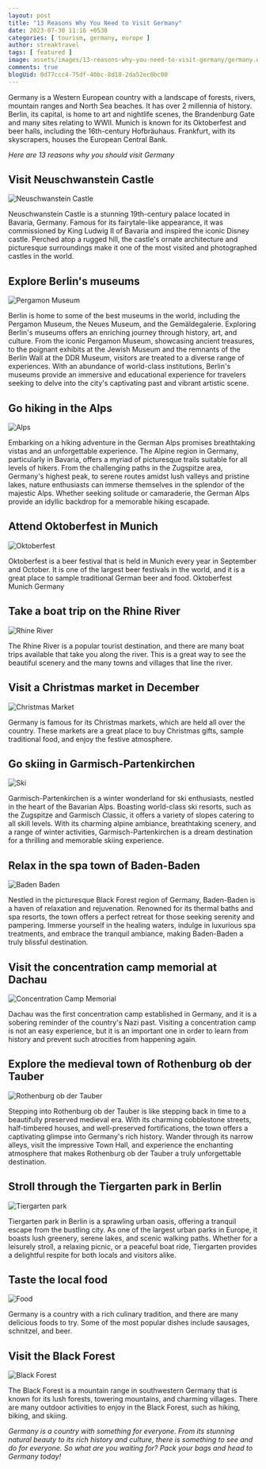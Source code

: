 ```yaml
---
layout: post
title: "13 Reasons Why You Need to Visit Germany"
date: 2023-07-30 11:16 +0530
categories: [ tourism, germany, europe ]
author: streaktravel
tags: [ featured ]
image: assets/images/13-reasons-why-you-need-to-visit-germany/germany.webp
comments: true
blogUid: 0d77ccc4-75df-40bc-8d18-2da52ec0bc00
---
```


Germany is a Western European country with a landscape of forests, rivers, mountain ranges and North Sea beaches. It has over 2 millennia of history. Berlin, its capital, is home to art and nightlife scenes, the Brandenburg Gate and many sites relating to WWII. Munich is known for its Oktoberfest and beer halls, including the 16th-century Hofbräuhaus. Frankfurt, with its skyscrapers, houses the European Central Bank.

_Here are 13 reasons why you should visit Germany_

## Visit Neuschwanstein Castle
![Neuschwanstein Castle](/assets/images/13-reasons-why-you-need-to-visit-germany/neuschwanstein_castle.webp)

Neuschwanstein Castle is a stunning 19th-century palace located in Bavaria, Germany. Famous for its fairytale-like appearance, it was commissioned by King Ludwig II of Bavaria and inspired the iconic Disney castle. Perched atop a rugged hill, the castle's ornate architecture and picturesque surroundings make it one of the most visited and photographed castles in the world.

## Explore Berlin's museums
![Pergamon Museum](/assets/images/13-reasons-why-you-need-to-visit-germany/pergamon_museum.webp)

Berlin is home to some of the best museums in the world, including the Pergamon Museum, the Neues Museum, and the Gemäldegalerie. Exploring Berlin's museums offers an enriching journey through history, art, and culture. From the iconic Pergamon Museum, showcasing ancient treasures, to the poignant exhibits at the Jewish Museum and the remnants of the Berlin Wall at the DDR Museum, visitors are treated to a diverse range of experiences. With an abundance of world-class institutions, Berlin's museums provide an immersive and educational experience for travelers seeking to delve into the city's captivating past and vibrant artistic scene.

## Go hiking in the Alps
![Alps](/assets/images/13-reasons-why-you-need-to-visit-germany/alps.webp)

Embarking on a hiking adventure in the German Alps promises breathtaking vistas and an unforgettable experience. The Alpine region in Germany, particularly in Bavaria, offers a myriad of picturesque trails suitable for all levels of hikers. From the challenging paths in the Zugspitze area, Germany's highest peak, to serene routes amidst lush valleys and pristine lakes, nature enthusiasts can immerse themselves in the splendor of the majestic Alps. Whether seeking solitude or camaraderie, the German Alps provide an idyllic backdrop for a memorable hiking escapade.

## Attend Oktoberfest in Munich
![Oktoberfest](/assets/images/13-reasons-why-you-need-to-visit-germany/oktoberfest.webp)

Oktoberfest is a beer festival that is held in Munich every year in September and October. It is one of the largest beer festivals in the world, and it is a great place to sample traditional German beer and food.
Oktoberfest Munich Germany

## Take a boat trip on the Rhine River
![Rhine River](/assets/images/13-reasons-why-you-need-to-visit-germany/rhine_river.webp)

The Rhine River is a popular tourist destination, and there are many boat trips available that take you along the river. This is a great way to see the beautiful scenery and the many towns and villages that line the river. 

## Visit a Christmas market in December
![Christmas Market](/assets/images/13-reasons-why-you-need-to-visit-germany/christmas_market.webp)

Germany is famous for its Christmas markets, which are held all over the country. These markets are a great place to buy Christmas gifts, sample traditional food, and enjoy the festive atmosphere. 

## Go skiing in Garmisch-Partenkirchen
![Ski](/assets/images/13-reasons-why-you-need-to-visit-germany/ski.webp)

Garmisch-Partenkirchen is a winter wonderland for ski enthusiasts, nestled in the heart of the Bavarian Alps. Boasting world-class ski resorts, such as the Zugspitze and Garmisch Classic, it offers a variety of slopes catering to all skill levels. With its charming alpine ambiance, breathtaking scenery, and a range of winter activities, Garmisch-Partenkirchen is a dream destination for a thrilling and memorable skiing experience.

## Relax in the spa town of Baden-Baden
![Baden Baden](/assets/images/13-reasons-why-you-need-to-visit-germany/baden_baden.webp)

Nestled in the picturesque Black Forest region of Germany, Baden-Baden is a haven of relaxation and rejuvenation. Renowned for its thermal baths and spa resorts, the town offers a perfect retreat for those seeking serenity and pampering. Immerse yourself in the healing waters, indulge in luxurious spa treatments, and embrace the tranquil ambiance, making Baden-Baden a truly blissful destination.

## Visit the concentration camp memorial at Dachau
![Concentration Camp Memorial](/assets/images/13-reasons-why-you-need-to-visit-germany/concentration_camp_memorial.webp)

Dachau was the first concentration camp established in Germany, and it is a sobering reminder of the country's Nazi past. Visiting a concentration camp is not an easy experience, but it is an important one in order to learn from history and prevent such atrocities from happening again.

## Explore the medieval town of Rothenburg ob der Tauber
![Rothenburg ob der Tauber](/assets/images/13-reasons-why-you-need-to-visit-germany/rothenburg_ob_der_tauber.webp)

Stepping into Rothenburg ob der Tauber is like stepping back in time to a beautifully preserved medieval era. With its charming cobblestone streets, half-timbered houses, and well-preserved fortifications, the town offers a captivating glimpse into Germany's rich history. Wander through its narrow alleys, visit the impressive Town Hall, and experience the enchanting atmosphere that makes Rothenburg ob der Tauber a truly unforgettable destination.

## Stroll through the Tiergarten park in Berlin
![Tiergarten park](/assets/images/13-reasons-why-you-need-to-visit-germany/tiergarten_park.webp)

Tiergarten park in Berlin is a sprawling urban oasis, offering a tranquil escape from the bustling city. As one of the largest urban parks in Europe, it boasts lush greenery, serene lakes, and scenic walking paths. Whether for a leisurely stroll, a relaxing picnic, or a peaceful boat ride, Tiergarten provides a delightful respite for both locals and visitors alike.

## Taste the local food
![Food](/assets/images/13-reasons-why-you-need-to-visit-germany/food.webp)

Germany is a country with a rich culinary tradition, and there are many delicious foods to try. Some of the most popular dishes include sausages, schnitzel, and beer.

## Visit the Black Forest
![Black Forest](/assets/images/13-reasons-why-you-need-to-visit-germany/black_forest.webp)

The Black Forest is a mountain range in southwestern Germany that is known for its lush forests, towering mountains, and charming villages. There are many outdoor activities to enjoy in the Black Forest, such as hiking, biking, and skiing.

_Germany is a country with something for everyone. From its stunning natural beauty to its rich history and culture, there is something to see and do for everyone. So what are you waiting for? Pack your bags and head to Germany today!_